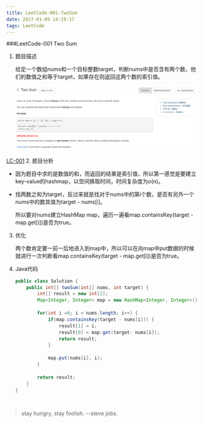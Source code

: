 ```yaml
---
title: LeetCode-001-TwoSum
date: 2017-01-09 14:19:17
tags: LeetCode
---
```

###LeetCode-001  Two Sum
1. 题目描述

   给定一个数组nums和一个目标整数target，判断nums中是否含有两个数，他们的数值之和等于target，如果存在则返回这两个数的索引值。

   <!-- more -->

   ![LC-001](https://raw.githubusercontent.com/JackPanda8/ImageHosting/master/LC001-TwoSum.PNG)

[LC-001](https://leetcode.com/problems/two-sum/)
2. 题目分析

   - 因为题目中求的是数值的和，而返回的结果是索引值，所以第一感觉是要建立key-value的hashmap，以空间换取时间，时间复杂度为o(n)。

   - 找两数之和为target，反过来就是找对于nums中的第i个数，是否有另外一个nums中的数其值为target - nums[i]。

     所以要对nums建立HashMap map，遍历一遍看map.containsKey(target - map.get[i])是否为true。

3. 优化

   两个数肯定要一前一后地进入到map中，所以可以在向map中put数据的时候就进行一次判断看map.containsKey(target - map.get[i])是否为true。

4. Java代码

   ```java
   public class Solution {
       public int[] twoSum(int[] nums, int target) {
           int[] result = new int[2];
           Map<Integer, Integer> map = new HashMap<Integer, Integer>();

           for(int i =0; i < nums.length; i++) {
               if(map.containsKey(target - nums[i])) {
                   result[1] = i;
                   result[0] = map.get(target- nums[i]);
                   return result;
               }

               map.put(nums[i], i);
           }

           return result;
       }
   }
   ```

   ​

> stay hungry, stay foolish. --steve jobs.